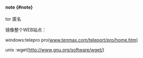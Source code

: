 #### note {#note}

tor 匿名

镜像整个WEB站点：

windows:telepro pro(www.tenmax.com/teleport/pro/home.htm)

unix :wget(http://www.gnu.org/software/wget/)
